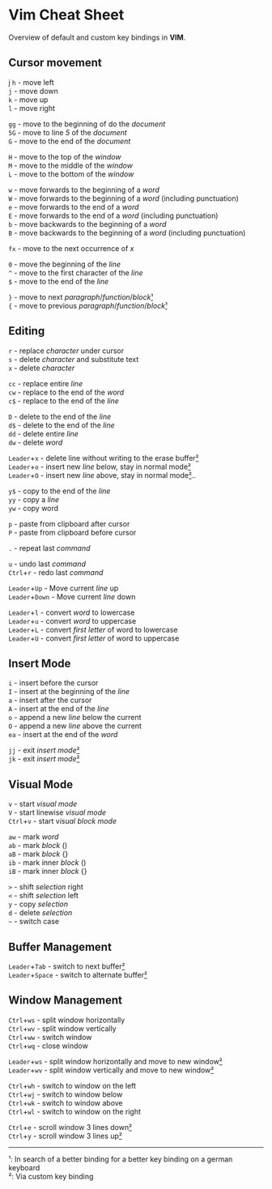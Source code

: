 # Vim Cheat Sheet
Overview of default and custom key bindings in **VIM**.

## Cursor movement
j
`h` - move left  
`j` - move down  
`k` - move up  
`l` - move right

`gg` - move to the beginning of do the *document*  
`5G` - move to line *5* of the *document*  
`G` - move to the end of the *document*

`H` - move to the top of the *window*  
`M` - move to the middle of the *window*  
`L` - move to the bottom of the *window*

`w` - move forwards to the beginning of a *word*  
`W` - move forwards to the beginning of a *word* (including punctuation)  
`e` - move forwards to the end of a *word*  
`E` - move forwards to the end of a *word* (including punctuation)  
`b` - move backwards to the beginning of a *word*  
`B` - move backwards to the beginning of a *word* (including punctuation)

`fx` - move to the next occurrence of *x*

`0` - move the beginning of the *line*  
`^` - move to the first character of the *line*  
`$` - move to the end of the *line*

`}` - move to next *paragraph*/*function*/*block*[¹](#todo)  
`{` - move to previous *paragraph*/*function*/*block*[¹](#todo)  

## Editing

`r` - replace *character* under cursor  
`s` - delete *character* and substitute text  
`x` - delete *character*  

`cc` - replace entire *line*  
`cw` - replace to the end of the *word*  
`c$` - replace to the end of the *line*  

`D` - delete to the end of the *line*  
`d$` - delete to the end of the *line*  
`dd` - delete entire *line*  
`dw` - delete *word*  

`Leader`+`x` - delete line without writing to the erase buffer[²](#custom)  
`Leader`+`o` - insert new *line* below, stay in normal mode[²](#custom)  
`Leader`+`O` - insert new *line* above, stay in normal mode[²](#custom)..

`y$` - copy to the end of the *line*  
`yy` - copy a *line*  
`yw` - copy word  

`p` - paste from clipboard after cursor  
`P` - paste from clipboard before cursor  

`.` - repeat last *command*  

`u` - undo last *command*  
`Ctrl`+`r` - redo last *command*  

`Leader`+`Up` - Move current *line* up  
`Leader`+`Down` - Move current *line* down  

`Leader`+`l` - convert *word* to lowercase  
`Leader`+`u` - convert *word* to uppercase  
`Leader`+`L` - convert *first letter* of word to lowercase  
`Leader`+`U` - convert *first letter* of word to uppercase  

## Insert Mode

`i` - insert before the cursor  
`I` - insert at the beginning of the *line*  
`a` - insert after the cursor  
`A` - insert at the end of the *line*  
`o` - append a new *line* below the current  
`O` - append a new *line* above the current  
`ea` - insert at the end of the *word*  

`jj` - exit *insert mode*[²](#custom)  
`jk` - exit *insert mode*[²](#custom)  

## Visual Mode

`v` - start *visual mode*  
`V` - start linewise *visual mode*  
`Ctrl`+`v` - start v*isual block mode*  

`aw` - mark *word*  
`ab` - mark *block* ()  
`aB` - mark *block* {}  
`ib` - mark inner *block* ()  
`iB` - mark inner *block* {}  

`>` - shift *selection* right  
`<` - shift *selection* left  
`y` - copy *selection*  
`d` - delete *selection*  
`~` - switch case  

## Buffer Management

`Leader`+`Tab` - switch to next buffer[²](#custom)  
`Leader`+`Space` - switch to alternate buffer[²](#custom)  

## Window Management

`Ctrl`+`ws` - split window horizontally  
`Ctrl`+`wv` - split window vertically  
`Ctrl`+`ww` - switch window  
`Ctrl`+`wq` - close window  

`Leader`+`ws` - split window horizontally and move to new window[²](#custom)  
`Leader`+`wv` - split window vertically and move to new window[²](#custom)  

`Ctrl`+`wh` - switch to window on the left  
`Ctrl`+`wj` - switch to window below  
`Ctrl`+`wk` - switch to window above  
`Ctrl`+`wl` - switch to window on the right  

`Ctrl`+`e` - scroll window 3 lines down[²](#custom)  
`Ctrl`+`y` - scroll window 3 lines up[²](#custom)  

---
<a name="todo">¹</a>: In search of a better binding for a better key binding on a german keyboard  
<a name="custom">²</a>: Via custom key binding  
